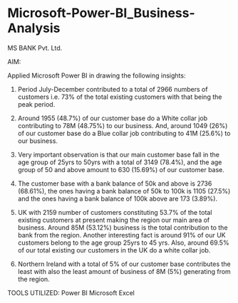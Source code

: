 # Microsoft-Power-BI_Business-Analysis
MS BANK Pvt. Ltd.

AIM:

Applied Microsoft Power BI in drawing the following insights:
1. Period July-December contributed to a total of 2966 numbers of customers i.e. 73% of the total existing customers with that being the peak period.

2. Around 1955 (48.7%) of our customer base do a White collar job contributing to 78M (48.75%) to our business. And, around 1049 (26%) of our customer base do a Blue collar job contributing to 41M (25.6%) to our business.

3. Very important observation is that our main customer base fall in the age group of 25yrs to 50yrs with a total of 3149 (78.4%), and the age group of 50 and above amount to 630 (15.69%) of our customer base.

4. The customer base with a bank balance of 50k and above is 2736 (68.61%), the ones having a bank balance of 50k to 100k is 1105 (27.5%) and the ones having a bank balance of 100k above are 173 (3.89%).
 
5. UK with 2159 number of customers constituting 53.7% of the total existing customers at present making the region our main area of business.
Around 85M (53.12%) business is the total contribution to the bank from the region. Another interesting fact is around 91% of our UK customers belong to the age group 25yrs to 45 yrs. Also, around 69.5% of our total existing our customers in the UK do a white collar job.

6. Northern Ireland with a total of 5% of our customer base contributes the least with also the least amount of business of 8M (5%) generating from the region.

TOOLS UTILIZED:
Power BI
Microsoft Excel
